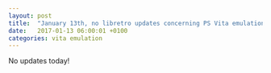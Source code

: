 ```yaml
---
layout: post
title:  "January 13th, no libretro updates concerning PS Vita emulation and emulators"
date:   2017-01-13 06:00:01 +0100
categories: vita emulation
---
```


No updates today!
